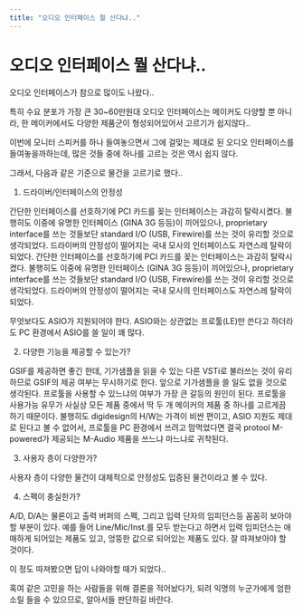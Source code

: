 ```yaml
---
title: "오디오 인터페이스 뭘 산다냐.."
---
```

# 오디오 인터페이스 뭘 산다냐..

오디오 인터페이스가 참으로 많이도 나왔다..

특히 수요 분포가 가장 큰 30~60만원대 오디오 인터페이스는 메이커도 다양할 뿐 아니라, 한 메이커에서도 다양한 제품군이 형성되어있어서 고르기가 쉽지않다..

이번에 모니터 스피커를 하나 들여놓으면서 그에 걸맞는 제대로 된 오디오 인터페이스를 들여놓을까하는데, 많은 것들 중에 하나를 고르는 것은 역시 쉽지 않다.

그래서, 다음과 같은 기준으로 물건을 고르기로 했다..

1) 드라이버/인터페이스의 안정성

간단한 인터페이스를 선호하기에 PCI 카드를 꽂는 인터페이스는 과감히 탈락시켰다. 불행히도 이중에 유명한 인터페이스 (GINA 3G 등등)이 끼어있으나, proprietary interface를 쓰는 것들보단 standard I/O (USB, Firewire)를 쓰는 것이 유리할 것으로 생각되었다.
드라이버의 안정성이 떨어지는 국내 모사의 인터페이스도 자연스레 탈락이 되었다.
간단한 인터페이스를 선호하기에 PCI 카드를 꽂는 인터페이스는 과감히 탈락시켰다. 불행히도 이중에 유명한 인터페이스 (GINA 3G 등등)이 끼어있으나, proprietary interface를 쓰는 것들보단 standard I/O (USB, Firewire)를 쓰는 것이 유리할 것으로 생각되었다.
드라이버의 안정성이 떨어지는 국내 모사의 인터페이스도 자연스레 탈락이 되었다.

무엇보다도 ASIO가 지원되어야 한다. ASIO와는 상관없는 프로툴(LE)만 쓴다고 하더라도 PC 환경에서 ASIO를 쓸 일이 꽤 많다.

2) 다양한 기능을 제공할 수 있는가?

GSIF를 제공하면 좋긴 한데, 기가샘플을 읽을 수 있는 다른 VSTi로 불러쓰는 것이 유리하므로 GSIF의 제공 여부는 무시하기로 한다. 앞으로 기가샘플을 쓸 일도 없을 것으로 생각된다.
프로툴을 사용할 수 있느냐의 여부가 가장 큰 갈등의 원인이 된다. 프로툴을 사용가능 유무가 사실상 모든 제품 중에서 딱 두 개 메이커의 제품 중 하나를 고르게끔 하기 때문이다. 불행히도 digidesign의 H/W는 가격이 비싼 편이고, ASIO 지원도 제대로 된다고 볼 수 없어서, 프로툴을 PC 환경에서 쓰려고 맘먹었다면 결국 protool M-powered가 제공되는 M-Audio 제품을 쓰느냐 마느냐로 귀착된다.

3) 사용자 층이 다양한가?

사용자 층이 다양한 물건이 대체적으로 안정성도 입증된 물건이라고 볼 수 있다.

4) 스펙이 충실한가?

A/D, D/A는 물론이고 출력 버퍼의 스펙, 그리고 입력 단자의 임피던스등 꼼꼼히 보아야할 부분이 있다. 예를 들어 Line/Mic/Inst.를 모두 받는다고 하면서 입력 임피던스는 애매하게 되어있는 제품도 있고, 엉뚱한 값으로 되어있는 제품도 있다. 잘 따져보아야 할 것이다.

이 정도 따져봤으면 답이 나와야할 때가 되었다..

혹여 같은 고민을 하는 사람들을 위해 결론을 적어놨다가, 되려 익명의 누군가에게 엄한 소릴 들을 수 있으므로, 알아서들 판단하길 바란다.


